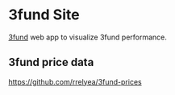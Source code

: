 # 3fund Site
[3fund](https://rrelyea.github.io/3fund) web app to visualize 3fund performance.

## 3fund price data
https://github.com/rrelyea/3fund-prices

